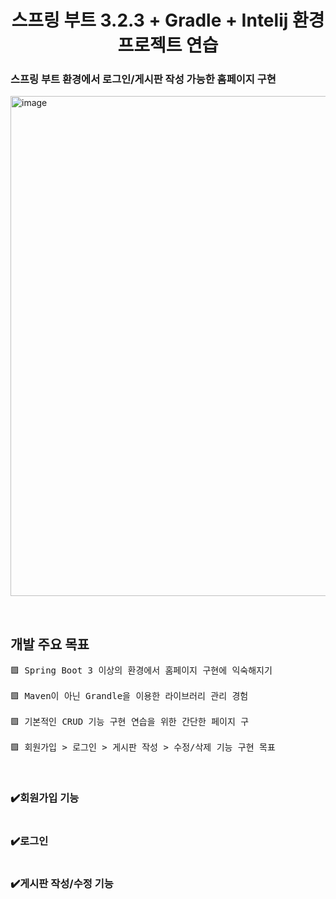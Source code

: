 <h1 align="center"> 스프링 부트 3.2.3 + Gradle + Intelij 환경 프로젝트 연습 </h1>


<h3> 스프링 부트 환경에서 로그인/게시판 작성 가능한 홈페이지 구현 </h3> 
<p><img align="center" width="800" alt="image" src="" border-radius="20px"></p>

<br/>

<h2> 개발 주요 목표</h2>

<pre>
🟪 Spring Boot 3 이상의 환경에서 홈페이지 구현에 익숙해지기

🟪 Maven이 아닌 Grandle을 이용한 라이브러리 관리 경험

🟪 기본적인 CRUD 기능 구현 연습을 위한 간단한 페이지 구

🟪 회원가입 > 로그인 > 게시판 작성 > 수정/삭제 기능 구현 목표
</pre>

<br/>

<h3>✔️회원가입 기능</h3>
<img src="">

<h3>✔️로그인</h3>
<img src="">

<h3>✔️게시판 작성/수정 기능</h3>
<img src="">

